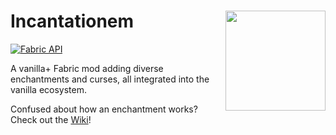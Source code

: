 # Incantationem <img src="https://github.com/Luligabi1/Incantationem/blob/1.19/src/main/resources/assets/incantationem/icon.png" align="right" width="160"/>

[![Fabric API](https://images2.imgbox.com/8e/38/bfInI5qv_o.png)](https://www.curseforge.com/minecraft/mc-mods/fabric-api)

A vanilla+ Fabric mod adding diverse enchantments and curses, all integrated into the vanilla ecosystem.

Confused about how an enchantment works? Check out the [Wiki](https://github.com/Luligabi1/Incantationem/wiki)!
